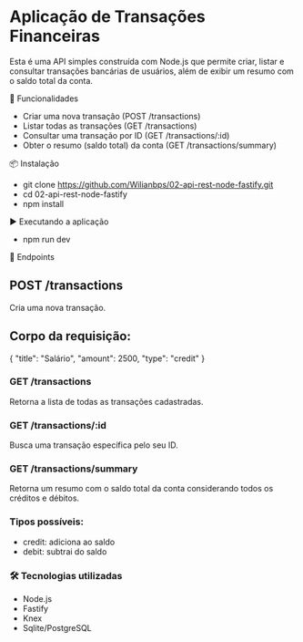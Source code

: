 # Aplicação de Transações Financeiras

Esta é uma API simples construída com Node.js que permite criar, listar e consultar transações bancárias de usuários, além de exibir um resumo com o saldo total da conta.

🚀 Funcionalidades
- Criar uma nova transação (POST /transactions)
- Listar todas as transações (GET /transactions)
- Consultar uma transação por ID (GET /transactions/:id)
- Obter o resumo (saldo total) da conta (GET /transactions/summary)

📦 Instalação
- git clone https://github.com/Wilianbps/02-api-rest-node-fastify.git
- cd 02-api-rest-node-fastify
- npm install

▶️ Executando a aplicação
- npm run dev

📘 Endpoints
## POST /transactions
Cria uma nova transação.

## Corpo da requisição:

{
  "title": "Salário",
  "amount": 2500,
  "type": "credit"
}

### GET /transactions
Retorna a lista de todas as transações cadastradas.

### GET /transactions/:id
Busca uma transação específica pelo seu ID.

### GET /transactions/summary
Retorna um resumo com o saldo total da conta considerando todos os créditos e débitos.

### Tipos possíveis:

- credit: adiciona ao saldo
- debit: subtrai do saldo

### 🛠️ Tecnologias utilizadas
- Node.js
- Fastify
- Knex
- Sqlite/PostgreSQL

